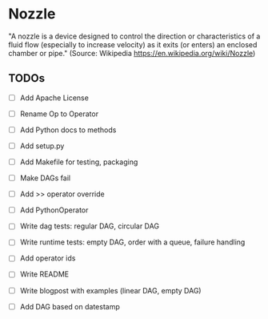 # Nozzle

"A nozzle is a device designed to control the direction or characteristics of a fluid flow (especially to increase velocity) as it exits (or enters) an enclosed chamber or pipe."
(Source: Wikipedia https://en.wikipedia.org/wiki/Nozzle)

## TODOs
- [ ] Add Apache License
- [ ] Rename Op to Operator
- [ ] Add Python docs to methods
- [ ] Add setup.py
- [ ] Add Makefile for testing, packaging
- [ ] Make DAGs fail
- [ ] Add >> operator override
- [ ] Add PythonOperator
- [ ] Write dag tests: regular DAG, circular DAG
- [ ] Write runtime tests: empty DAG, order with a queue, failure handling
- [ ] Add operator ids
- [ ] Write README
- [ ] Write blogpost with examples (linear DAG, empty DAG)
- [ ] Add DAG based on datestamp

